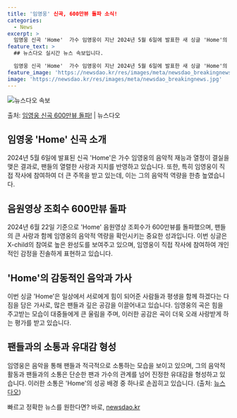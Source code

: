 ```yaml
---
title: '임영웅' 신곡, 600만뷰 돌파 소식!
categories:
  - News
excerpt: >
  임영웅 신곡 'Home'  가수 임영웅이 지난 2024년 5월 6일에 발표한 새 싱글 'Home'의 음원영상…
feature_text: >
  ## 뉴스다오 실시간 뉴스 속보입니다.

  임영웅 신곡 'Home'  가수 임영웅이 지난 2024년 5월 6일에 발표한 새 싱글 'Home'의 음원영상…
feature_image: 'https://newsdao.kr/res/images/meta/newsdao_breakingnews.jpg'
image: 'https://newsdao.kr/res/images/meta/newsdao_breakingnews.jpg'
---
```


![뉴스다오 속보](https://newsdao.kr/res/images/meta/newsdao_breakingnews.jpg)

<p>출처: <a href="https://newsdao.kr/4401" rel="dofollow">임영웅 신곡 600만뷰 돌파!</a> | 뉴스다오</p>

<h2 data-ke-size="size26">임영웅 'Home' 신곡 소개</h2>
<p data-ke-size="size16">2024년 5월 6일에 발표된 신곡 'Home'은 가수 임영웅의 음악적 재능과 열정이 결실을 맺은 결과로, 팬들의 열렬한 사랑과 지지를 반영하고 있습니다. 또한, 특히 임영웅이 직접 작사에 참여하여 더 큰 주목을 받고 있는데, 이는 그의 음악적 역량을 한층 높였습니다.</p>

<h2 data-ke-size="size26">음원영상 조회수 600만뷰 돌파</h2>
<p data-ke-size="size16">2024년 6월 22일 기준으로 'Home' 음원영상 조회수가 600만뷰를 돌파했으며, 팬들의 큰 사랑과 함께 임영웅의 음악적 역량을 확인시키는 중요한 성과입니다. 이번 싱글은 X-child의 참여로 높은 완성도를 보여주고 있으며, 임영웅이 직접 작사에 참여하여 개인적인 감정을 진솔하게 표현하고 있습니다.</p>

<h2 data-ke-size="size26">'Home'의 감동적인 음악과 가사</h2>
<p data-ke-size="size16">이번 싱글 'Home'은 일상에서 서로에게 힘이 되어준 사람들과 평생을 함께 하겠다는 다짐을 담은 가사로, 많은 팬들과 깊은 공감을 이끌어내고 있습니다. 임영웅의 곡은 힘을 주고받는 모습이 대중들에게 큰 울림을 주며, 이러한 공감은 곡이 더욱 오래 사랑받게 하는 평가를 받고 있습니다.</p>

<h2 data-ke-size="size26">팬들과의 소통과 유대감 형성</h2>
<p data-ke-size="size16">임영웅은 음악을 통해 팬들과 적극적으로 소통하는 모습을 보이고 있으며, 그의 음악적 활동과 팬들과의 소통은 단순한 팬과 가수의 관계를 넘어 진정한 유대감을 형성하고 있습니다. 이러한 소통은 'Home'의 성공 배경 중 하나로 손꼽히고 있습니다. (출처: <a href="https://newsdao.kr/4401">뉴스다오</a>)</p>
 

빠르고 정확한 뉴스를 원한다면? 바로, <a href="https://newsdao.kr" rel="dofollow">newsdao.kr</a>


